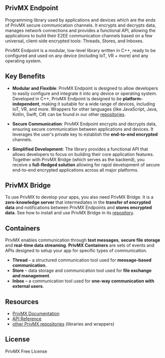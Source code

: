 ## PrivMX Endpoint
Programming library used by applications and devices which are the ends of PrivMX secure communication channels. It encrypts and decrypts data, manages network connections and provides a functional API, allowing the applications to build their E2EE communication channels based on a few universal, client-side encrypted tools: Threads, Stores, and Inboxes.

PrivMX Endpoint is a modular, low-level library written in C++, ready to be configured and used on any device (including IoT, VR + more) and any operating system.

## Key Benefits
 - **Modular and Flexible**: PrivMX Endpoint is designed to allow developers to easily configure and integrate it into any device or operating system. Developed in C++, PrivMX Endpoint is designed to be **platform-independent**, making it suitable for a wide range of devices, including IoT, VR, and more. Wrappers for other languages (like JavaScript, Java, Kotlin, Swift, C#) can be found in our other [repositories](https://github.com/orgs/simplito/repositories?q=privmx).
    
- **Secure Communication**: PrivMX Endpoint encrypts and decrypts data, ensuring secure communication between applications and devices. It leverages the user's private key to establish the **end-to-end encrypted** channels.
    
- **Simplified Development**: The library provides a functional API that allows developers to focus on building their core application features. Together with PrivMX Bridge (which serves as the backend), you receive a **full-fledged solution** allowing for rapid development of secure end-to-end encrypted applications across all major platforms.

## PrivMX Bridge
To use PrivMX to develop your apps, you also need PrivMX Bridge. It is a **zero-knowledge server** that intermediates in the **transfer of encrypted data** and notifications between PrivMX Endpoints and **stores encrypted data**. See how to install and use PrivMX Bridge in its [repository](https://github.com/simplito/privmx-bridge).
## Containers
PrivMX enables communication through **text messages**, **secure file storage** and **real-time data streaming**. **PrivMX Containers** are sets of events and APIs designed to setup your app for specific types of communication.
- **Thread** –  a structured communication tool used for **message-based communication.**
- **Store** –  data storage and communication tool used for **file exchange and management**.
- **Inbox** – a communication tool used for **one-way communication with external users**.

## Resources

- [PrivMX Documentation](https://docs.privmx.dev/)
- [API Reference](https://docs.privmx.dev/docs/latest/start/api-reference)
- [other PrivMX repositories](https://github.com/orgs/simplito/repositories?q=privmx) (libraries and wrappers)

## License
PrivMX Free License
